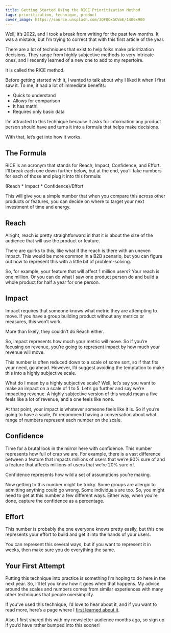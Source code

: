 ```yaml
---
title: Getting Started Using the RICE Prioritization Method
tags: prioritization, technique, product
cover_image: https://source.unsplash.com/3QFQOxGCVmE/1400x900
---
```

Well, it’s 2022, and I took a break from writing for the past few months. It was a mistake, but I’m trying to correct that with this first article of the year.

There are a lot of techniques that exist to help folks make prioritization decisions. They range from highly subjective methods to very intricate ones, and I recently learned of a new one to add to my repertoire.

It is called the RICE method.

Before getting started with it, I wanted to talk about why I liked it when I first saw it. To me, it had a lot of immediate benefits:

- Quick to understand
- Allows for comparison
- It has math!
- Requires only basic data

I’m attracted to this technique because it asks for information any product person should have and turns it into a formula that helps make decisions.

With that, let’s get into how it works.

## The Formula

RICE is an acronym that stands for Reach, Impact, Confidence, and Effort. I’ll break each one down further below, but at the end, you’ll take numbers for each of those and plug it into this formula:

(Reach * Impact * Confidence)/Effort

This will give you a simple number that when you compare this across other products or features, you can decide on where to target your next investment of time and energy.

## Reach

Alright, reach is pretty straightforward in that it is about the size of the audience that will use the product or feature. 

There are quirks to this, like what if the reach is there with an uneven impact. This would be more common in a B2B scenario, but you can figure out how to represent this with a little bit of problem-solving.

So, for example, your feature that will affect 1 million users? Your reach is one million. Or you can do what I saw one product person do and build a whole product for half a year for one person.

## Impact

Impact requires that someone knows what metric they are attempting to move. If you have a group building product without any metrics or measures, this won’t work.

More than likely, they couldn’t do Reach either.

So, impact represents how much your metric will move. So if you’re focusing on revenue, you’re going to represent impact by how much your revenue will move.

This number is often reduced down to a scale of some sort, so if that fits your need, go ahead. However, I’d suggest avoiding the temptation to make this into a highly subjective scale.

What do I mean by a highly subjective scale? Well, let’s say you want to make an impact on a scale of 1 to 5. Let’s go further and say we’re impacting revenue. A highly subjective version of this would mean a five feels like a lot of revenue, and a one feels like none.

At that point, your impact is whatever someone feels like it is. So if you’re going to have a scale, I’d recommend having a conversation about what range of numbers represent each number on the scale.

## Confidence

Time for a brutal look in the mirror here with confidence. This number represents how full of crap we are. For example, there is a vast difference between a feature that impacts millions of users that we’re 90% sure of and a feature that affects millions of users that we’re 20% sure of.

Confidence represents how wild a set of assumptions you’re making.

Now getting to this number might be tricky. Some groups are allergic to admitting anything could go wrong. Some individuals are too. So, you might need to get at this number a few different ways. Either way, when you’re done, capture the confidence as a percentage.

## Effort

This number is probably the one everyone knows pretty easily, but this one represents your effort to build and get it into the hands of your users.

You can represent this several ways, but if you want to represent it in weeks, then make sure you do everything the same.

## Your First Attempt

Putting this technique into practice is something I’m hoping to do here in the next year. So, I’ll let you know how it goes when that happens. My advice around the scales and numbers comes from similar experiences with many other techniques that people oversimplify. 

If you’ve used this technique, I’d love to hear about it, and if you want to read more, here’s a page where I [first learned about it](https://roadmunk.com/guides/rice-score-prioritization-framework-product-management/).

Also, I first shared this with my newsletter audience months ago, so sign up if you’d have rather bumped into this sooner!